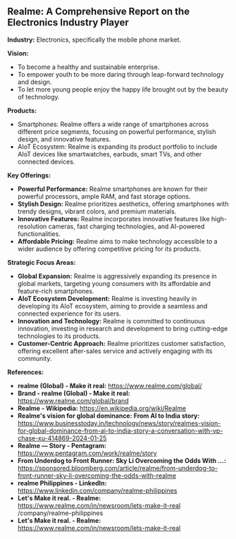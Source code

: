 ## Realme: A Comprehensive Report on the Electronics Industry Player

**Industry:** Electronics, specifically the mobile phone market.

**Vision:** 
* To become a healthy and sustainable enterprise.
* To empower youth to be more daring through leap-forward technology and design.
* To let more young people enjoy the happy life brought out by the beauty of technology.

**Products:**
* Smartphones: Realme offers a wide range of smartphones across different price segments, focusing on powerful performance, stylish design, and innovative features.
* AIoT Ecosystem: Realme is expanding its product portfolio to include AIoT devices like smartwatches, earbuds, smart TVs, and other connected devices.

**Key Offerings:**
* **Powerful Performance:** Realme smartphones are known for their powerful processors, ample RAM, and fast storage options.
* **Stylish Design:** Realme prioritizes aesthetics, offering smartphones with trendy designs, vibrant colors, and premium materials.
* **Innovative Features:** Realme incorporates innovative features like high-resolution cameras, fast charging technologies, and AI-powered functionalities.
* **Affordable Pricing:** Realme aims to make technology accessible to a wider audience by offering competitive pricing for its products.

**Strategic Focus Areas:**
* **Global Expansion:** Realme is aggressively expanding its presence in global markets, targeting young consumers with its affordable and feature-rich smartphones.
* **AIoT Ecosystem Development:** Realme is investing heavily in developing its AIoT ecosystem, aiming to provide a seamless and connected experience for its users.
* **Innovation and Technology:** Realme is committed to continuous innovation, investing in research and development to bring cutting-edge technologies to its products.
* **Customer-Centric Approach:** Realme prioritizes customer satisfaction, offering excellent after-sales service and actively engaging with its community.

**References:**

* **realme (Global) - Make it real:** https://www.realme.com/global/
* **Brand - realme (Global) - Make it real:** https://www.realme.com/global/brand
* **Realme - Wikipedia:** https://en.wikipedia.org/wiki/Realme
* **Realme's vision for global dominance: From AI to India story:** https://www.businesstoday.in/technology/news/story/realmes-vision-for-global-dominance-from-ai-to-india-story-a-conversation-with-vp-chase-xu-414869-2024-01-25
* **Realme — Story - Pentagram:** https://www.pentagram.com/work/realme/story
* **From Underdog to Front Runner: Sky Li Overcoming the Odds With ...:** https://sponsored.bloomberg.com/article/realme/from-underdog-to-front-runner-sky-li-overcoming-the-odds-with-realme
* **realme Philippines - LinkedIn:** https://www.linkedin.com/company/realme-philippines
* **Let's Make it real. - Realme:** https://www.realme.com/in/newsroom/lets-make-it-real 
/company/realme-philippines
* **Let's Make it real. - Realme:** https://www.realme.com/in/newsroom/lets-make-it-real